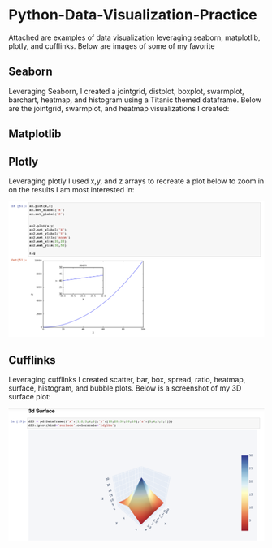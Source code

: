 # Python-Data-Visualization-Practice

Attached are examples of data visualization leveraging seaborn, matplotlib, plotly, and cufflinks. Below are images of some of my favorite

## Seaborn
Leveraging Seaborn, I created a jointgrid, distplot, boxplot, swarmplot, barchart, heatmap, and histogram using a Titanic themed dataframe. Below are the jointgrid, swarmplot, and heatmap visualizations I created:


## Matplotlib

## Plotly
Leveraging plotly I used x,y, and z arrays to recreate a plot below to zoom in on the results I am most interested in:

![plotly](plotly.png)

## Cufflinks 
Leveraging cufflinks I created scatter, bar, box, spread, ratio, heatmap, surface, histogram, and bubble plots. Below is a screenshot of my 3D surface plot:

![3dcufflink](3dcufflink.png)
